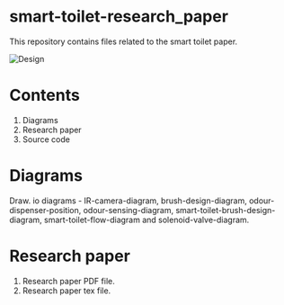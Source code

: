 # smart-toilet-research_paper
This repository contains files related to the smart toilet paper. 

![Design](‎⁨⁨Diagrams/draw-exports/smart-toilet-flow-diagram.png)


# Contents

1. Diagrams
2. Research paper
3. Source code

# Diagrams

Draw. io diagrams - IR-camera-diagram, brush-design-diagram, odour-dispenser-position, odour-sensing-diagram, smart-toilet-brush-design-diagram, smart-toilet-flow-diagram and solenoid-valve-diagram.

# Research paper

1. Research paper PDF file.
2. Research paper tex file.

